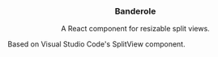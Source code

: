 <p align="center">
  <h3 align="center">Banderole</h3>

  <p align="center">
    A React component for resizable split views.
  </p>
</p>

Based on Visual Studio Code's SplitView component.
